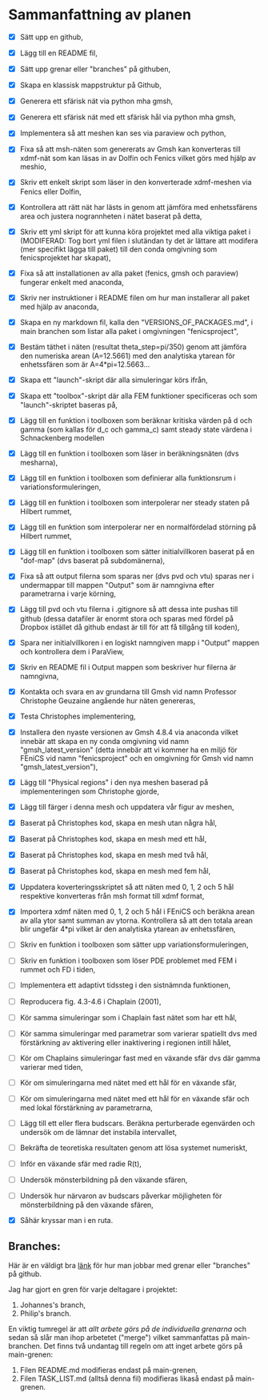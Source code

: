 # Sammanfattning av planen
- [x] Sätt upp en github,
- [x] Lägg till en README fil,
- [x] Sätt upp grenar eller "branches" på githuben,
- [x] Skapa en klassisk mappstruktur på Github,
- [x] Generera ett sfärisk nät via python mha gmsh,
- [x] Generera ett sfärisk nät med ett sfärisk hål via python mha gmsh,
- [x] Implementera så att meshen kan ses via paraview och python,
- [x] Fixa så att msh-näten som genererats av Gmsh kan konverteras till xdmf-nät som kan läsas in av Dolfin och Fenics vilket görs med hjälp av meshio,
- [x] Skriv ett enkelt skript som läser in den konverterade xdmf-meshen via Fenics eller Dolfin,
- [x] Kontrollera att rätt nät har lästs in genom att jämföra med enhetssfärens area och justera nogrannheten i nätet baserat på detta,
- [x] Skriv ett yml skript för att kunna köra projektet med alla viktiga paket i (MODIFERAD: Tog bort yml filen i slutändan ty det är lättare att modifera (mer specifikt lägga till paket) till den conda omgivning som fenicsprojektet har skapat),
- [x] Fixa så att installationen av alla paket (fenics, gmsh och paraview) fungerar enkelt med anaconda,
- [x] Skriv ner instruktioner i README filen om hur man installerar all paket med hjälp av anaconda,
- [x] Skapa en ny markdown fil, kalla den "VERSIONS\_OF\_PACKAGES.md", i main branchen som listar alla paket i omgivningen "fenicsproject",
- [x] Bestäm täthet i näten (resultat theta_step=pi/350) genom att jämföra den numeriska arean (A=12.5661) med den analytiska ytarean för enhetssfären som är A=4*pi=12.5663...
- [x] Skapa ett "launch"-skript där alla simuleringar körs ifrån,
- [x] Skapa ett "toolbox"-skript där alla FEM funktioner specificeras och som "launch"-skriptet baseras på,
- [x] Lägg till en funktion i toolboxen som beräknar kritiska värden på d och gamma (som kallas för d\_c och gamma\_c) samt steady state värdena i Schnackenberg modellen
- [x] Lägg till en funktion i toolboxen som läser in beräkningsnäten (dvs mesharna),
- [x] Lägg till en funktion i toolboxen som definierar alla funktionsrum i variationsformuleringen,
- [x] Lägg till en funktion i toolboxen som interpolerar ner steady staten på Hilbert rummet,
- [x] Lägg till en funktion som interpolerar ner en normalfördelad störning på Hilbert rummet,
- [x] Lägg till en funktion i toolboxen som sätter initialvillkoren baserat på en "dof-map" (dvs baserat på subdomänerna),
- [x] Fixa så att output filerna som sparas ner (dvs pvd och vtu) sparas ner i undermappar till mappen "Output" som är namngivna efter parametrarna i varje körning, 
- [x] Lägg till pvd och vtu filerna i .gitignore så att dessa inte pushas till github (dessa datafiler är enormt stora och sparas med fördel på Dropbox istället då github endast är till för att få tillgång till koden),
- [x] Spara ner initialvillkoren i en logiskt namngiven mapp i "Output" mappen och kontrollera dem i ParaView,
- [x] Skriv en README fil i Output mappen som beskriver hur filerna är namngivna,
- [x] Kontakta och svara en av grundarna till Gmsh vid namn Professor Christophe Geuzaine angående hur näten genereras,
- [x] Testa Christophes implementering,
- [x] Installera den nyaste versionen av Gmsh 4.8.4 via anaconda vilket innebär att skapa en ny conda omgivning vid namn "gmsh\_latest\_version" (detta innebär att vi kommer ha en miljö för FEniCS vid namn "fenicsproject" och en omgivning för Gmsh vid namn "gmsh\_latest\_version"),
- [x] Lägg till "Physical regions" i den nya meshen baserad på implementeringen som Christophe gjorde,
- [x] Lägg till färger i denna mesh och uppdatera vår figur av meshen,
- [x] Baserat på Christophes kod, skapa en mesh utan några hål,
- [x] Baserat på Christophes kod, skapa en mesh med ett hål,
- [x] Baserat på Christophes kod, skapa en mesh med två hål,
- [x] Baserat på Christophes kod, skapa en mesh med fem hål,
- [x] Uppdatera koverteringsskriptet så att näten med 0, 1, 2 och 5 hål respektive konverteras från msh format till xdmf format,
- [x] Importera xdmf näten med 0, 1, 2 och 5 hål i FEniCS och beräkna arean av alla ytor samt summan av ytorna. Kontrollera så att den totala arean blir ungefär 4*pi vilket är den analytiska ytarean av enhetssfären,
- [ ] Skriv en funktion i toolboxen som sätter upp variationsformuleringen,
- [ ] Skriv en funktion i toolboxen som löser PDE problemet med FEM i rummet och FD i tiden,
- [ ] Implementera ett adaptivt tidssteg i den sistnämnda funktionen, 
- [ ] Reproducera fig. 4.3-4.6 i Chaplain (2001),
- [ ] Kör samma simuleringar som i Chaplain fast nätet som har ett hål,
- [ ] Kör samma simuleringar med parametrar som varierar spatiellt dvs med förstärkning av aktivering eller inaktivering i regionen intill hålet,
- [ ] Kör om Chaplains simuleringar fast med en växande sfär dvs där gamma varierar med tiden,
- [ ] Kör om simuleringarna med nätet med ett hål för en växande sfär,
- [ ] Kör om simuleringarna med nätet med ett hål för en växande sfär och med lokal förstärkning av parametrarna,
- [ ] Lägg till ett eller flera budscars. Beräkna perturberade egenvärden och undersök om de lämnar det instabila intervallet,
- [ ] Bekräfta de teoretiska resultaten genom att lösa systemet numeriskt,
- [ ] Inför en växande sfär med radie R(t),
- [ ] Undersök mönsterbildning på den växande sfären,
- [ ] Undersök hur närvaron av budscars påverkar möjligheten för mönsterbildning på den växande sfären,
- [x] Såhär kryssar man i en ruta. 



## Branches:
Här är en väldigt bra [länk](https://thenewstack.io/dont-mess-with-the-master-working-with-branches-in-git-and-github/) för hur man jobbar med grenar eller "branches" på github.

Jag har gjort en gren för varje deltagare i projektet:
1. Johannes's branch,
2. Philip's branch.
  
En viktig tumregel är att *allt arbete görs på de individuella grenarna* och sedan så slår man ihop arbetetet ("merge") vilket sammanfattas på main-branchen. Det finns två undantag till regeln om att inget arbete görs på main-grenen:

1. Filen README.md modifieras endast på main-grenen,
2. Filen TASK_LIST.md (alltså denna fil) modifieras likaså endast på main-grenen. 
